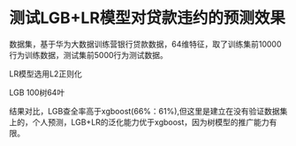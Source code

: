 # 测试LGB+LR模型对贷款违约的预测效果

数据集，基于华为大数据训练营银行贷款数据，64维特征，取了训练集前10000行为训练数据，测试集前5000行为测试数据。

LR模型选用L2正则化

LGB 100树64叶

结果对比，LGB查全率高于xgboost(66%：61%),但这里是建立在没有验证数据集上的，个人预测，LGB+LR的泛化能力优于xgboost，因为树模型的推广能力有限。
